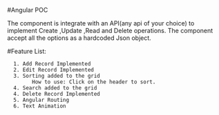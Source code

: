 #Angular POC

The component is integrate with an API(any api of your choice) to implement Create ,Update ,Read and Delete operations.
The component accept all the options as a hardcoded Json object.

#Feature List:

      1. Add Record Implemented
      2. Edit Record Implemented
      3. Sorting added to the grid
            How to use: Click on the header to sort.
      4. Search added to the grid
      4. Delete Record Implemented
      5. Angular Routing
      6. Text Animation
